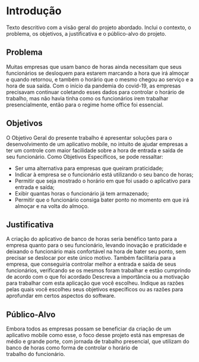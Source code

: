 # Introdução

Texto descritivo com a visão geral do projeto abordado. Inclui o contexto, o problema, os objetivos, a justificativa e o público-alvo do projeto.

## Problema

Muitas empresas que usam banco de horas ainda necessitam que seus funcionários se desloquem para estarem marcando a hora que irá almoçar e quando retornou, e também o horário que o mesmo chegou ao serviço e a hora de sua saída. Com o início da pandemia do covid-19, as empresas precisavam continuar coletando esses dados para controlar o horário de trabalho, mas não havia tinha como os funcionários irem trabalhar presencialmente, então para o regime home office foi essencial.     



## Objetivos

O Objetivo Geral do presente trabalho é apresentar soluções para o desenvolvimento de um aplicativo mobile, no intuito de ajudar empresas a ter um controle com maior facilidade sobre a hora de entrada e saída de seu funcionário.
Como Objetivos Específicos, se pode ressaltar:
 - Ser uma alternativa para empresas que queiram praticidade;
- Indicar à empresa se o funcionário está utilizando o seu banco de horas;
- Permitir que seja mostrado o horário em que foi usado o aplicativo para entrada e saída;
- Exibir quantas horas o funcionário já tem armazenado;
- Permitir que o funcionário consiga bater ponto no momento em que irá almoçar e na volta do almoço.


## Justificativa

A criação do aplicativo de banco de horas seria benéfico tanto para a empresa quanto para o seu funcionário, levando inovação e praticidade e deixando o funcionário mais confortável na hora de bater seu ponto, sem precisar se deslocar por este único motivo. Também facilitaria para a empresa, que conseguiria controlar melhor a entrada e saída de seus funcionários, verificando se os mesmos foram trabalhar e estão cumprindo de acordo com o que foi acordado
Descreva a importância ou a motivação para trabalhar com esta aplicação que você escolheu. Indique as razões pelas quais você escolheu seus objetivos específicos ou as razões para aprofundar em certos aspectos do software.


## Público-Alvo
Embora todos as empresas possam se beneficiar da criação de um aplicativo mobile como esse, o foco desse projeto está nas empresas de médio e grande porte, com jornada de trabalho presencial, que utilizam do banco de horas como forma de controlar o horário de trabalho do funcionário.


